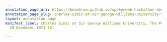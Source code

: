 ```yaml
---
annotation_page_uri: https://benwbrum.github.io/spokenweb-hackathon-development-noterms/annotations/charles-simic-at-sir-george-williams-university-the-poetry-series-19-november-1971-2--canvas-1-charles-simicn.json
annotation_page_slug: charles-simic-at-sir-george-williams-university-the-poetry-series-19-november-1971-2--canvas-1-charles-simicn
layout: annotation_page
manifest_label: Charles Simic at Sir George Williams University, The Poetry Series,
  19 November 1971 (2)

---
```

